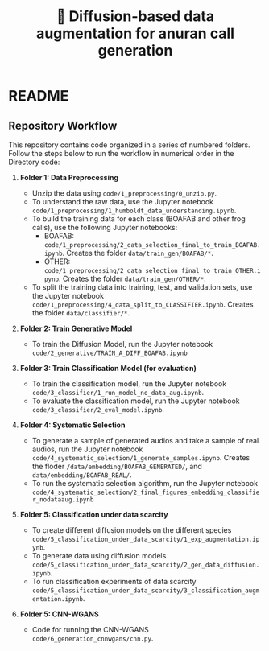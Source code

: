 <!DOCTYPE html>
<html lang="en">
<head>
  <meta charset="UTF-8" />
  <meta name="viewport" content="width=device-width, initial-scale=1.0"/>
  <link rel="stylesheet" href="style.css" />
</head>
<body>
  <header>
    <h1>&#x1F438; Diffusion-based data augmentation for anuran call generation</h1>
  </header>


# README

## Repository Workflow

This repository contains code organized in a series of numbered folders. Follow the steps below to run the workflow in numerical order in the Directory code:
1. **Folder 1: Data Preprocessing**
    - Unzip the data using `code/1_preprocessing/0_unzip.py`.
    - To understand the raw data, use the Jupyter notebook `code/1_preprocessing/1_humboldt_data_understanding.ipynb`.
    - To build the training data for each class (BOAFAB and other frog calls), use the following Jupyter notebooks:
        - BOAFAB: `code/1_preprocessing/2_data_selection_final_to_train_BOAFAB.ipynb`. Creates the folder `data/train_gen/BOAFAB/*`.
        - OTHER: `code/1_preprocessing/2_data_selection_final_to_train_OTHER.ipynb`. Creates the folder `data/train_gen/OTHER/*`.
    - To split the training data into training, test, and validation sets, use the Jupyter notebook `code/1_preprocessing/4_data_split_to_CLASSIFIER.ipynb`. Creates the folder `data/classifier/*`.

2. **Folder 2: Train Generative Model**
    - To train the Diffusion Model, run the Jupyter notebook `code/2_generative/TRAIN_A_DIFF_BOAFAB.ipynb`

3. **Folder 3: Train Classification Model (for evaluation)**
    - To train the classification model, run the Jupyter notebook `code/3_classifier/1_run_model_no_data_aug.ipynb`.
    - To evaluate the classification model, run the Jupyter notebook `code/3_classifier/2_eval_model.ipynb`.

4. **Folder 4: Systematic Selection**
    - To generate a sample of generated audios and take a sample of real audios, run the Jupyter notebook `code/4_systematic_selection/1_generate_samples.ipynb`. Creates the floder `/data/embedding/BOAFAB_GENERATED/`, and `data/embedding/BOAFAB_REAL/`.
    - To run the systematic selection algorithm, run the Jupyter notebook `code/4_systematic_selection/2_final_figures_embedding_classifier_nodataaug.ipynb`
  
5. **Folder 5: Classification under data scarcity**
    - To create different diffusion models on the different species `code/5_classification_under_data_scarcity/1_exp_augmentation.ipynb`.
    - To generate data using diffusion models `code/5_classification_under_data_scarcity/2_gen_data_diffusion.ipynb`.
    - To run classification experiments of data scarcity `code/5_classification_under_data_scarcity/3_classification_augmentation.ipynb`.

6. **Folder 5: CNN-WGANS**
    - Code for running the CNN-WGANS `code/6_generation_cnnwgans/cnn.py`.
